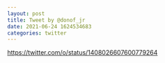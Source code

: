 ```yaml
--- 
layout: post 
title: Tweet by @donof_jr 
date: 2021-06-24 1624534683 
categories: twitter 
--- 
```

https://twitter.com/o/status/1408026607600779264